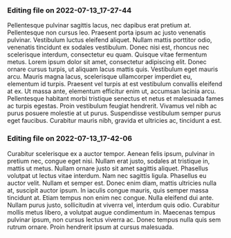 

### Editing file on 2022-07-13_17-27-44

Pellentesque pulvinar sagittis lacus, nec dapibus erat pretium at. Pellentesque non cursus leo. Praesent porta ipsum ac justo venenatis pulvinar. Vestibulum luctus eleifend aliquet. Nullam mattis porttitor odio, venenatis tincidunt ex sodales vestibulum. Donec nisi est, rhoncus nec scelerisque interdum, consectetur eu quam. Quisque vitae fermentum metus.
Lorem ipsum dolor sit amet, consectetur adipiscing elit. Donec ornare cursus turpis, ut aliquam lacus mattis quis. Vestibulum eget mauris arcu. Mauris magna lacus, scelerisque ullamcorper imperdiet eu, elementum id turpis. Praesent vel turpis at est vestibulum convallis eleifend at ex. Ut massa ante, elementum efficitur enim ut, accumsan lacinia arcu. Pellentesque habitant morbi tristique senectus et netus et malesuada fames ac turpis egestas. Proin vestibulum feugiat hendrerit. Vivamus vel nibh ac purus posuere molestie at ut purus. Suspendisse vestibulum semper purus eget faucibus. Curabitur mauris nibh, gravida et ultricies ac, tincidunt a est.




### Editing file on 2022-07-13_17-42-06

Curabitur scelerisque ex a auctor tempor. Aenean felis ipsum, pulvinar in pretium nec, congue eget nisi. Nullam erat justo, sodales at tristique in, mattis ut metus. Nullam ornare justo sit amet sagittis aliquet. Phasellus volutpat ut lectus vitae interdum. Nam nec sagittis ligula. Phasellus eu auctor velit.
Nullam et semper est. Donec enim diam, mattis ultricies nulla at, suscipit auctor ipsum. In iaculis congue mauris, quis semper massa tincidunt at. Etiam tempus non enim nec congue. Nulla eleifend dui ante. Nullam purus justo, sollicitudin at viverra vel, interdum quis odio. Curabitur mollis metus libero, a volutpat augue condimentum in. Maecenas tempus pulvinar ipsum, non cursus lectus viverra ac. Donec tempus nulla quis sem rutrum ornare. Proin hendrerit ipsum at cursus malesuada.


